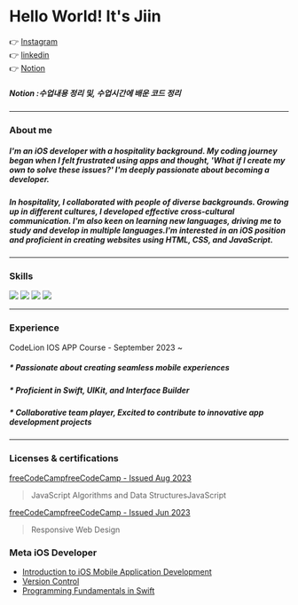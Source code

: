 <h1  >Hello World! It's Jiin</h1>
👉 <a href="https://www.instagram.com/pi9_6/">Instagram</a><br>
👉 <a href="https://www.linkedin.com/in/jiin-yu-237a71237/">linkedin</a> <br>
👉 <a href="https://www.notion.so/cc1e9586bc7b449b8522e8e34257c669?v=42006abf6e804988be4710645ab10aee&pvs=4">Notion</a>  <br>

##### Notion :수업내용 정리 및, 수업시간에 배운 코드 정리


_________________
<h3>About me</h3>

##### I'm an iOS developer with a hospitality background. My coding journey began when I felt frustrated using apps and thought, 'What if I create my own to solve these issues?' I'm deeply passionate about becoming a developer.
##### In hospitality, I collaborated with people of diverse backgrounds. Growing up in different cultures, I developed effective cross-cultural communication. I'm also keen on learning new languages, driving me to study and develop in multiple languages.I'm interested in an iOS position and proficient in creating websites using HTML, CSS, and JavaScript.


____________________________________________________________________________________________________________
<h3>Skills</h3>

<img src="https://img.shields.io/badge/html5-E34F26?style=for-the-badge&logo=html5&logoColor=white"> 
<img src="https://img.shields.io/badge/css-1572B6?style=for-the-badge&logo=css3&logoColor=white"> 
<img src="https://img.shields.io/badge/javascript-F7DF1E?style=for-the-badge&logo=javascript&logoColor=black"> 
<img src="https://img.shields.io/badge/swift-F05138?style=for-the-badge&logo=swift&logoColor=white">
<hr>

<h3>Experience</h3>

 CodeLion IOS APP Course -  September 2023 ~
  ##### * Passionate about creating seamless mobile experiences 
  ##### * Proficient in Swift, UIKit, and Interface Builder 
  ##### * Collaborative team player, Excited to contribute to innovative app development projects

     
________________________________________________________________________________________________________________________________________
<h3>Licenses & certifications</h3>

<a href="https://www.freecodecamp.org/certification/fccc6f17688-88f7-4fd9-b338-bab5522ee227/javascript-algorithms-and-data-structures">freeCodeCampfreeCodeCamp - Issued Aug 2023</a>
> JavaScript Algorithms and Data StructuresJavaScript 

<a href="https://www.freecodecamp.org/certification/fccc6f17688-88f7-4fd9-b338-bab5522ee227/responsive-web-design">freeCodeCampfreeCodeCamp - Issued Jun 2023</a>
> Responsive Web Design


### Meta iOS Developer
* <a href = "https://coursera.org/share/3b3b10dba463dedc59d66bb6e4930685">Introduction to iOS Mobile Application Development</a>
* <a href = "https://coursera.org/share/4fe5b89d01717d3a8801fd4e6b0bb4c0">Version Control</a>
* <a href = "https://coursera.org/share/48d48c6db6b47636597760e98b7a5322">Programming Fundamentals in Swift</a>




